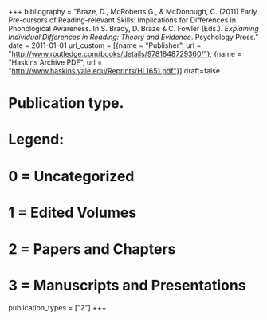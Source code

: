 +++
bibliography = "Braze, D., McRoberts G., & McDonough, C. (2011) Early Pre-cursors of Reading-relevant Skills: Implications for Differences in Phonological Awareness. In S. Brady, D. Braze & C. Fowler (Eds.). *Explaining Individual Differences in Reading: Theory and Evidence*. Psychology Press."
date = 2011-01-01
url_custom = [{name = "Publisher", url = "http://www.routledge.com/books/details/9781848729360/"}, {name = "Haskins Archive PDF", url = "http://www.haskins.yale.edu/Reprints/HL1651.pdf"}]
draft=false
# Publication type.
# Legend:
# 0 = Uncategorized
# 1 = Edited Volumes
# 2 = Papers and Chapters
# 3 = Manuscripts and Presentations
publication_types = ["2"]
+++